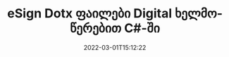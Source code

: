 ---
############################# Static ############################
layout: "auto-gen-signature"
date: 2022-03-01T15:12:22
draft: false
operation: Sign
signaturetype: Digital
fileformat: Dotx
productName: .NET
lang: ka
productCode: net
otherformats: pdf doc docx docm dot dotx odt ott xls xlsx xlsm xlsb ods ots xltx xltm pptx pptm
breadcrumb: Put Digital signature on Dotx for C#

############################# Head ############################
head_title: "ციფრული ელექტრონული ხელმოწერების დამატება Dotx ფაილზე C#-ით"
head_description: "განათავსეთ ციფრული ხელმოწერა Dotx ფაილზე .NET კოდის რამდენიმე ხაზის გამოყენებით. გამოიყენეთ GroupDocs Document Signature API ათობით ფაილის ფორმატის ხელმოწერისთვის."

############################# Header ############################
title: "eSign Dotx ფაილები Digital ხელმოწერებით C#-ში"
description: "როგორ დავამატოთ Digital ხელმოწერა .NET კოდის რამდენიმე ხაზით"
bg_image: "https://cms.admin.containerize.com/templates/aspose/App_Themes/V3/images/bg/header1.png"
bg_overlay: false
button:
    enable: true

############################# SubMenu ############################
submenu:
    enable: true

    left:
        img_alt: "GroupDocs.Signature for .NET"
        image: "https://cms.admin.containerize.com/templates/groupdocs/images/product-logos/90x90-noborder/groupdocs-signature-net.png"
        product: "GroupDocs.Signature"
        platform: ".NET"



############################# About ############################
about:
    enable: true
    title: "GroupDocs.Signature for .NET ციფრული ხელმოწერების API-ს შესახებ"
    content: |
        [GroupDocs.Signature for .NET](https://products.groupdocs.com/signature/net/) არის პოპულარული API დოკუმენტების ციფრული ელექტრონული ხელმოწერებით, ციფრული სერთიფიკატების გასაფორმებლად. ციფრული ხელმოწერებისთვის API იყენებს PFX სერტიფიკატის ფაილებს პაროლით დაცული პირადი და საჯარო გასაღებებით დოკუმენტის დასაწერად. ციფრული ხელმოწერები შეიძლება გამოყენებულ იქნას ბიზნეს დოკუმენტების დასამოწმებლად eSign PDF-ის კონკრეტული გვერდით, მთელი Microsoft Office დოკუმენტების დასადასტურებლად, როგორიცაა Words, Excel, Powerpoint ფაილები და Open Office დოკუმენტები. მომხმარებელს შეუძლია ადვილად მანიპულირება ხელმოწერებით, როგორიცაა მათი რედაქტირება, წაშლა ან კორექტირება. API უზრუნველყოფს ხელმოწერების ძებნისა და გადამოწმების საშუალებას. უფრო მეტიც, გათვალისწინებულია ხელმოწერების პერსონალიზაციის უამრავი შესაძლებლობა.
    

############################# Steps ############################
steps:
    enable: true
    title_left: "Dotx-ით ხელმოწერის ნაბიჯები Digital-ით C#-ში"
    content_left: |
        [GroupDocs.Signature for .NET](https://products.groupdocs.com/signature/net/) იძლევა შესაძლებლობას მოაწეროთ Dotx დოკუმენტები Digital ხელმოწერებით სწრაფად და მარტივად.
        
        * შექმენით ხელმოწერის კლასის მაგალითი, რომელიც უზრუნველყოფს Dotx ფაილს, რომელიც უნდა მოაწეროს ხელი, როგორც გზა ან მეხსიერების ნაკადი
        * Instantate SignOptions კლასი და დააყენეთ ყველა მოთხოვნილი მონაცემი.
        * გამოიძახეთ Signature.Sign() მეთოდი, რომელიც გადასცემს გამომავალ Dotx ფაილს ან მეხსიერების ნაკადს

    title_right: " სისტემის მოთხოვნები"
    content_right: |
        GroupDocs.Signature for .NET მხარდაჭერილია ყველა ძირითად პლატფორმაზე და ოპერაციულ სისტემაზე. ქვემოთ მოცემული კოდის შესრულებამდე, დარწმუნდით, რომ თქვენს სისტემაში დაინსტალირებული გაქვთ შემდეგი წინაპირობები.

        * ოპერაციული სისტემები: Microsoft Windows, Linux, MacOS
        * განვითარების გარემო: Microsoft Visual Studio, Xamarin, MonoDevelop
        * Frameworks: .NET Framework, .NET Standard, .NET Core, Mono
        * მიიღეთ უახლესი GroupDocs.Signature for .NET [Nuget]-ისგან (https://www.nuget.org/packages/groupdocs.signature)
         
    code: |
        ```csharp    
                
        // Set up input Dotx file
        string filePath = "input.dotx";
        // Set up output file
        string outputFilePath = "output.dotx";
        // Provide digital certificate
        string certificateFilePath = "certificate.pfx";

        // Instantiate Signature for input file
        using (GroupDocs.Signature.Signature signature = new GroupDocs.Signature.Signature(filePath))
        {
                //Provide sign options
                DigitalSignOptions options = new DigitalSignOptions(certificateFilePath)
                {
                    // set certificate password
                    Password = "1234567890",
                    // set signature position
                    Left = 50,
                    Top = 200,
                };

                // sign Dotx document
                SignResult result = signature.Sign(outputFilePath, options);
        }

        ```

############################# Demos ############################
demos:
    enable: true
    title: "დოკუმენტების Dotx ხელმოწერა Digital Live Demo-ით"
    content: |
       მოაწერეთ Dotx ფაილი სხვადასხვა ხელმოწერებით ახლავე, ეწვიეთ [GroupDocs.Signature App](https://products.groupdocs.app/signature/family) ვებსაიტს. უფასო ონლაინ დემო გელოდებათ.          

############################# More Formats ############################
more_formats:
    enable: true
    title: "სხვა მხარდაჭერილი Digital ხელმოწერები C#-ისთვის"
    content: |
        "თქვენ ასევე შეგიძლიათ მოაწეროთ Dotx ხელმოწერის სხვა ტიპებით. გთხოვთ იხილოთ სია ქვემოთ."
    format: 
       
       
back_to_top:
    enable: true
---
